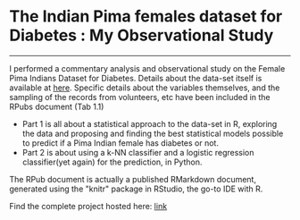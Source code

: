 # The Indian Pima females dataset for Diabetes : My Observational Study

---


I performed a commentary analysis and observational study on the Female Pima Indians Dataset for Diabetes. Details about the data-set itself is available at [here](kaggle.com/uciml/pima-indians-diabetes-database). Specific details about the variables themselves, and the sampling of the records from volunteers, etc have been included in the RPubs document (Tab 1.1)

- Part 1 is all about a statistical approach to the data-set in R, exploring the data and proposing and finding the best statistical models possible to predict if a Pima Indian female has diabetes or not.
- Part 2 is about using a k-NN classifier and a logistic regression classifier(yet again) for the prediction, in Python.

The RPub document is actually a published RMarkdown document, generated using the "knitr" package in RStudio, the go-to IDE with R.



Find the complete project hosted here: [link](http://rpubs.com/Dexter1618/NTCC_S06)
